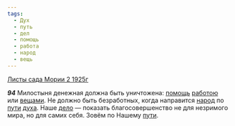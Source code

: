 ```yaml
---
tags:
  - Дух
  - путь
  - дел
  - помощь
  - работа
  - народ
  - вещь
---
```


[Листы сада Мории 2 1925г](https://127.0.0.1:4002/agni/1925)

___94___
Милостыня денежная должна быть уничтожена: [помощь](../../../tags/#помощь) [работою](../../../tags/#работа) или [вещами](../../../tags/#вещь). Не должно быть безработных, когда направится [народ](../../../tags/#народ) по [пути](../../../tags/#путь) [духа](../../../tags/#Дух). Наше [дело](../../../tags/#дел) — показать благосовершенство не для незримого мира, но для самих себя. Зовём по Нашему [пути](../../../tags/#путь).   

